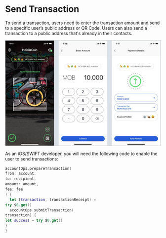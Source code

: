 # Send Transaction

To send a transaction, users need to enter the transaction amount and send to a specific user’s public address or QR Code. Users can also send a transaction to a public address that's already in their contacts.

![Users can send transactions to other users, if they know their public addresses (QR Codes).](images/send-transaction.jpeg)

As an iOS/SWIFT developer, you will need the following code to enable the user to send transactions:

```SWIFT
accountOps.prepareTransaction(
from: account,
to: recipient,
amount: amount,
fee: fee
) {
  let (transaction, transactionReceipt) =
try $0.get()
  accountOps.submitTransaction(
transaction) {
let success = try $0.get()
}
}
```
